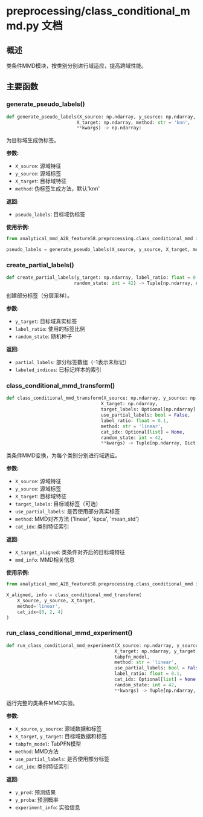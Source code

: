 # preprocessing/class_conditional_mmd.py 文档

## 概述

类条件MMD模块，按类别分别进行域适应，提高跨域性能。

## 主要函数

### generate_pseudo_labels()

```python
def generate_pseudo_labels(X_source: np.ndarray, y_source: np.ndarray, 
                          X_target: np.ndarray, method: str = 'knn', 
                          **kwargs) -> np.ndarray:
```

为目标域生成伪标签。

**参数:**
- `X_source`: 源域特征
- `y_source`: 源域标签
- `X_target`: 目标域特征
- `method`: 伪标签生成方法，默认'knn'

**返回:**
- `pseudo_labels`: 目标域伪标签

**使用示例:**
```python
from analytical_mmd_A2B_feature58.preprocessing.class_conditional_mmd import generate_pseudo_labels

pseudo_labels = generate_pseudo_labels(X_source, y_source, X_target, method='knn', n_neighbors=5)
```

### create_partial_labels()

```python
def create_partial_labels(y_target: np.ndarray, label_ratio: float = 0.1, 
                         random_state: int = 42) -> Tuple[np.ndarray, np.ndarray]:
```

创建部分标签（分层采样）。

**参数:**
- `y_target`: 目标域真实标签
- `label_ratio`: 使用的标签比例
- `random_state`: 随机种子

**返回:**
- `partial_labels`: 部分标签数组（-1表示未标记）
- `labeled_indices`: 已标记样本的索引

### class_conditional_mmd_transform()

```python
def class_conditional_mmd_transform(X_source: np.ndarray, y_source: np.ndarray, 
                                   X_target: np.ndarray, 
                                   target_labels: Optional[np.ndarray] = None,
                                   use_partial_labels: bool = False,
                                   label_ratio: float = 0.1,
                                   method: str = 'linear', 
                                   cat_idx: Optional[list] = None,
                                   random_state: int = 42,
                                   **kwargs) -> Tuple[np.ndarray, Dict[str, Any]]:
```

类条件MMD变换，为每个类别分别进行域适应。

**参数:**
- `X_source`: 源域特征
- `y_source`: 源域标签
- `X_target`: 目标域特征
- `target_labels`: 目标域标签（可选）
- `use_partial_labels`: 是否使用部分真实标签
- `method`: MMD对齐方法 ('linear', 'kpca', 'mean_std')
- `cat_idx`: 类别特征索引

**返回:**
- `X_target_aligned`: 类条件对齐后的目标域特征
- `mmd_info`: MMD相关信息

**使用示例:**
```python
from analytical_mmd_A2B_feature58.preprocessing.class_conditional_mmd import class_conditional_mmd_transform

X_aligned, info = class_conditional_mmd_transform(
    X_source, y_source, X_target,
    method='linear',
    cat_idx=[0, 2, 4]
)
```

### run_class_conditional_mmd_experiment()

```python
def run_class_conditional_mmd_experiment(X_source: np.ndarray, y_source: np.ndarray,
                                        X_target: np.ndarray, y_target: np.ndarray,
                                        tabpfn_model,
                                        method: str = 'linear',
                                        use_partial_labels: bool = False,
                                        label_ratio: float = 0.1,
                                        cat_idx: Optional[list] = None,
                                        random_state: int = 42,
                                        **kwargs) -> Tuple[np.ndarray, np.ndarray, Dict[str, Any]]:
```

运行完整的类条件MMD实验。

**参数:**
- `X_source`, `y_source`: 源域数据和标签
- `X_target`, `y_target`: 目标域数据和标签
- `tabpfn_model`: TabPFN模型
- `method`: MMD方法
- `use_partial_labels`: 是否使用部分标签
- `cat_idx`: 类别特征索引

**返回:**
- `y_pred`: 预测结果
- `y_proba`: 预测概率
- `experiment_info`: 实验信息 